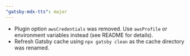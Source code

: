 ```yaml
---
"gatsby-mdx-tts": major
---
```


- Plugin option `awsCredentials` was removed. Use `awsProfile` or environment variables instead (see README for details).
- Refresh Gatsby cache using `npx gatsby clean` as the cache directory was renamed.
